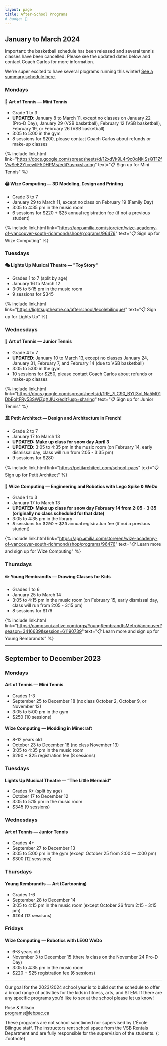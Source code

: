 ```yaml
---
layout: page
title: After-School Programs
# badge: 🤖
---
```


## January to March 2024

Important: the basketball schedule has been released and several tennis classes have been cancelled. Please see the updated dates below and contact Coach Carlos for more information.

We're super excited to have several programs running this winter! [See a summary schedule here](https://docs.google.com/document/d/1Fq3Nm42klQ7kkVMkdogxYvRjm7SdTlvdapSymFKO5j8/).

### Mondays

#### 🎾 Art of Tennis — Mini Tennis 
- Grade 1 to 3
- **UPDATED**: January 8 to March 11, except no classes on January 22 (Pro-D Day), January 29 (VSB basketball), February 12 (VSB basketball), February 19, or February 26 (VSB basketball)
- 3:05 to 5:00 in the gym
- 8 sessions for $200, please contact Coach Carlos about refunds or make-up classes


{% include link.html link="https://docs.google.com/spreadsheets/d/12xdVk9L4r9c0qNkISsQT1ZfVwSeE2YtcewliF5DHPMs/edit?usp=sharing" text="📋 Sign up for Mini Tennis" %}

#### 🖨️ Wize Computing — 3D Modeling, Design and Printing 
- Grade 3 to 7
- January 29 to March 11, except no class on February 19 (Family Day)
- 3:05 to 4:35 pm in the music room
- 6 sessions for $220 + $25 annual registration fee (if not a previous student)

{% include link.html link="https://app.amilia.com/store/en/wize-academy-of-vancouver-south-richmond/shop/programs/96476" text="📋 Sign up for Wize Computing" %}

### Tuesdays

#### 🎭 Lights Up Musical Theatre — "Toy Story" 
- Grades 1 to 7 (split by age)
- January 16 to March 12
- 3:05 to 5:15 pm in the music room
- 9 sessions for $345

{% include link.html link="https://lightsuptheatre.ca/afterschool/lecolebilingue/" text="📋 Sign up for Lights Up" %}

### Wednesdays

#### 🎾 Art of Tennis — Junior Tennis
- Grade 4 to 7
- **UPDATED**: January 10 to March 13, except no classes January 24, January 31, February 7, and February 14 (due to VSB basketball)
- 3:05 to 5:00 in the gym
- 10 sessions for $250, please contact Coach Carlos about refunds or make-up classes

{% include link.html link="https://docs.google.com/spreadsheets/d/1RE_7LC90_BYtt3oLNa5M01DbEoItFRy53SWjZqXJIUk/edit?usp=sharing" text="📋 Sign up for Junior Tennis" %}

#### 🏛 Petit Architect — Design and Architecture in French! 
- Grade 2 to 7
- January 17 to March 13
- **UPDATED: Make up class for snow day April 3**
- **UPDATED**: 3:05 to 4:35 pm in the music room (on February 14, early dismissal day, class will run from 2:05 - 3:35 pm)
- 9 sessions for $280

{% include link.html link="https://petitarchitect.com/school-pacs" text="📋 Sign up for Petit Architect" %}

#### 🤖 Wize Computing — Engineering and Robotics with Lego Spike & WeDo
- Grade 1 to 3
- January 17 to March 13
- **UPDATED: Make up class for snow day February 14 from 2:05 - 3:35 (originally no class scheduled for that date)**
- 3:05 to 4:35 pm in the library
- 8 sessions for $290 + $25 annual registration fee (if not a previous student)

{% include link.html link="https://app.amilia.com/store/en/wize-academy-of-vancouver-south-richmond/shop/programs/96476" text="📋 Learn more and sign up for Wize Computing" %}

### Thursdays

#### ✏️ Young Rembrandts — Drawing Classes for Kids
- Grades 1 to 6
- January 25 to March 14
- 3:05 to 4:15 pm in the music room (on February 15, early dismissal day, class will run from 2:05 - 3:15 pm)
- 8 sessions for $176 

{% include link.html link="https://campscui.active.com/orgs/YoungRembrandtsMetroVancouver?season=3416639&session=61190739" text="📋 Learn more and sign up for Young Rembrandts" %}

---

## September to December 2023

### Mondays

#### Art of Tennis — Mini Tennis
- Grades 1-3
- September 25 to December 18 (no class October 2, October 9, or November 13)
- 3:05 to 5:00 pm in the gym
- $250 (10 sessions)

#### Wize Computing — Modding in Minecraft
- 8-12 years old
- October 23 to December 18 (no class November 13)
- 3:05 to 4:35 pm in the music room
- $290 + $25 registration fee (8 sessions)

### Tuesdays

#### Lights Up Musical Theatre — “The Little Mermaid”
- Grades K+ (split by age)
- October 17 to December 12
- 3:05 to 5:15 pm in the music room
- $345 (9 sessions)

### Wednesdays

#### Art of Tennis — Junior Tennis
- Grades 4+
- September 27 to December 13
- 3:05 to 5:00 pm in the gym (except October 25 from 2:00 — 4:00 pm)
- $300 (12 sessions)

### Thursdays

#### Young Rembrandts — Art (Cartooning)
- Grades 1-6
- September 28 to December 14
- 3:05 to 4:15 pm in the music room (except October 26 from 2:15 - 3:15 pm)
- $264 (12 sessions)

### Fridays

#### Wize Computing — Robotics with LEGO WeDo
- 6-8 years old
- November 3 to December 15 (there _is_ class on the November 24 Pro-D Day)
- 3:05 to 4:35 pm in the music room
- $220 + $25 registration fee (6 sessions)


---

Our goal for the 2023/2024 school year is to build out the schedule to offer a broad range of activities for the kids in fitness, arts, and STEM. If there are any specific programs you’d like to see at the school please let us know!

Rose & Allison  
[programs@lebpac.ca](mailto:programs@lebpac.ca)

These programs are not school sanctioned nor supervised by L'École Bilingue staff. The instructors rent school space from the VSB Rentals Department and are fully responsible for the supervision of the students.
{: .footnote}
